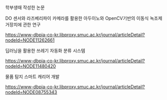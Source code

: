 학부생때 작성한 논문

DO 센서와 라즈베리파이 카메라를 활용한 아두이노와 OpenCV기반의 이동식 녹조제거장치에 관한 연구

https://www-dbpia-co-kr.libproxy.smuc.ac.kr/journal/articleDetail?nodeId=NODE11262661

딥러닝을 활용한 쓰레기 자동화 분류 시스템

https://www-dbpia-co-kr.libproxy.smuc.ac.kr/journal/articleDetail?nodeId=NODE11480420

물품 탐지 스마트 캐리어 개발

https://www-dbpia-co-kr.libproxy.smuc.ac.kr/journal/articleDetail?nodeId=NODE08755343
